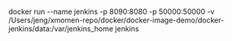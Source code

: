 docker run --name jenkins -p 8090:8080 -p 50000:50000 -v /Users/jeng/xmomen-repo/docker/docker-image-demo/docker-jenkins/data:/var/jenkins_home jenkins